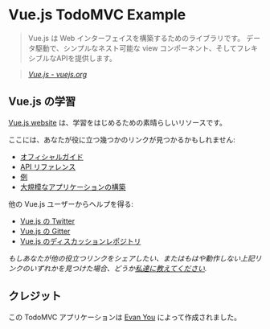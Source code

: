 # Vue.js TodoMVC Example

> Vue.js は Web インターフェイスを構築するためのライブラリです。
データ駆動で、シンプルなネスト可能な view コンポーネント、そしてフレキシブルなAPIを提供します。

> _[Vue.js - vuejs.org](http://vuejs.org)_

## Vue.js の学習
[Vue.js website](http://vuejs.org/) は、学習をはじめるための素晴らしいリソースです。

ここには、あなたが役に立つ幾つかのリンクが見つかるかもしれません:

* [オフィシャルガイド](http://vuejs.org/guide/)
* [API リファレンス](http://vuejs.org/api/)
* [例](http://vuejs.org/examples/)
* [大規模なアプリケーションの構築](http://vuejs.org/guide/application.html)

他の Vue.js ユーザーからヘルプを得る:

* [Vue.js の Twitter](https://twitter.com/vuejs)
* [Vue.js の Gitter](https://gitter.im/yyx990803/vue)
* [Vue.js のディスカッションレポジトリ](https://github.com/vuejs/Discussion/issues)

_もしあなたが他の役立つリンクをシェアしたい、またはもはや動作しない上記リンクのいずれかを見つけた場合、どうか[私達に教えてください](https://github.com/tastejs/todomvc/issues)._

## クレジット

この TodoMVC アプリケーションは [Evan You](http://evanyou.me) によって作成されました。
